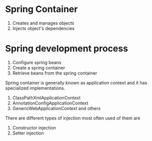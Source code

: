 # Spring Container
1. Creates and manages objects
2. Injects object's dependencies

# Spring development process

1. Configure spring beans
2. Create a spring container
3. Retrieve beans from the spring container

Spring container is generally known as application context and it has specialized implementations.

1. ClassPathXmlApplicationContext
2. AnnotationConfigApplicationContext
3. GenericWebApplicationContext
and others

There are different types of injection most often used of them are 
1. Constructor injection
2. Setter injection 


